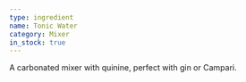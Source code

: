 ```yaml
---
type: ingredient
name: Tonic Water
category: Mixer
in_stock: true
---
```


A carbonated mixer with quinine, perfect with gin or Campari.
